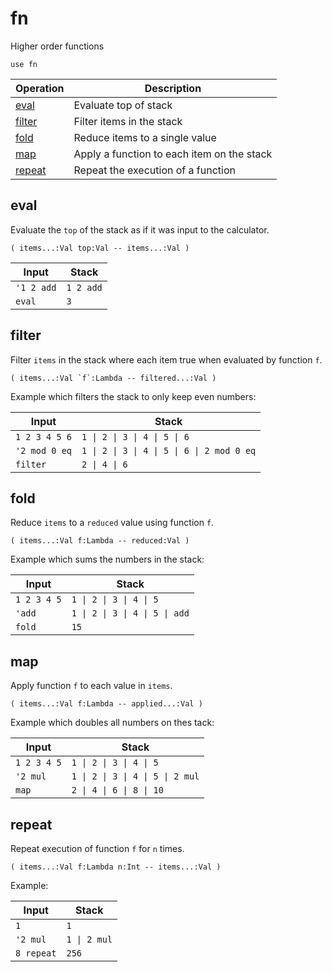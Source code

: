 # fn

<!-- eval: use fn -->

Higher order functions

    use fn

<!-- index -->

| Operation                   | Description
|-----------------------------|----------------
| [eval](#eval)               | Evaluate top of stack
| [filter](#filter)           | Filter items in the stack
| [fold](#fold)               | Reduce items to a single value
| [map](#map)                 | Apply a function to each item on the stack
| [repeat](#repeat)           | Repeat the execution of a function


## eval

Evaluate the `top` of the stack as if it was input to the calculator.

    ( items...:Val top:Val -- items...:Val )


<!-- test: eval -->

| Input               | Stack
|---------------------|---------------------|
| `'1 2 add`          | `1 2 add`
| `eval`              | `3`


## filter

Filter `items` in the stack where each item true when evaluated by
function `f`.

    ( items...:Val `f`:Lambda -- filtered...:Val )

Example which filters the stack to only keep even numbers:

<!-- test: filter -->

| Input               | Stack
|---------------------|---------------------|
| `1 2 3 4 5 6`       | `1 \| 2 \| 3 \| 4 \| 5 \| 6`
| `'2 mod 0 eq`       | `1 \| 2 \| 3 \| 4 \| 5 \| 6 \| 2 mod 0 eq`
| `filter`            | `2 \| 4 \| 6`


## fold

Reduce `items` to a `reduced` value using function `f`.

    ( items...:Val f:Lambda -- reduced:Val )

Example which sums the numbers in the stack:

<!-- test: fold -->

| Input               | Stack
|---------------------|---------------------|
| `1 2 3 4 5`         | `1 \| 2 \| 3 \| 4 \| 5`
| `'add`              | `1 \| 2 \| 3 \| 4 \| 5 \| add`
| `fold`              | `15`


## map

Apply function `f` to each value in `items`.

    ( items...:Val f:Lambda -- applied...:Val )

Example which doubles all numbers on thes tack:

<!-- test: map -->

| Input               | Stack
|---------------------|---------------------|
| `1 2 3 4 5`         | `1 \| 2 \| 3 \| 4 \| 5`
| `'2 mul`            | `1 \| 2 \| 3 \| 4 \| 5 \| 2 mul`
| `map`               | `2 \| 4 \| 6 \| 8 \| 10`


## repeat

Repeat execution of function `f` for `n` times.

    ( items...:Val f:Lambda n:Int -- items...:Val )

Example:

<!-- test: repeat -->

| Input               | Stack
|---------------------|---------------------|
| `1`                 | `1`
| `'2 mul`            | `1 \| 2 mul`
| `8 repeat`          | `256`
